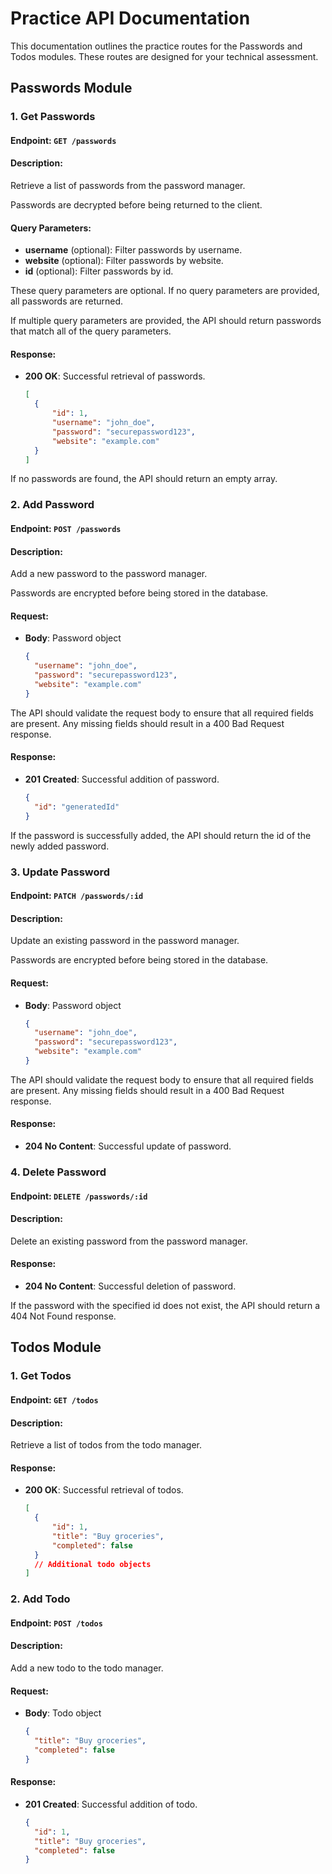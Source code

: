 # Practice API Documentation

This documentation outlines the practice routes for the Passwords and Todos modules. These routes are designed for your technical assessment.

## Passwords Module

### 1. Get Passwords

#### Endpoint: `GET /passwords`

#### Description:

Retrieve a list of passwords from the password manager.

Passwords are decrypted before being returned to the client.

#### Query Parameters:

- **username** (optional): Filter passwords by username.
- **website** (optional): Filter passwords by website.
- **id** (optional): Filter passwords by id.

These query parameters are optional. If no query parameters are provided, all passwords are returned.

If multiple query parameters are provided, the API should return passwords that match all of the query parameters.

#### Response:

- **200 OK**: Successful retrieval of passwords.
  ```json
  [
  	{
  		"id": 1,
  		"username": "john_doe",
  		"password": "securepassword123",
  		"website": "example.com"
  	}
  ]
  ```

If no passwords are found, the API should return an empty array.

### 2. Add Password

#### Endpoint: `POST /passwords`

#### Description:

Add a new password to the password manager.

Passwords are encrypted before being stored in the database.

#### Request:

- **Body**: Password object
  ```json
  {
  	"username": "john_doe",
  	"password": "securepassword123",
  	"website": "example.com"
  }
  ```

The API should validate the request body to ensure that all required fields are present. Any missing fields should result in a 400 Bad Request response.

#### Response:

- **201 Created**: Successful addition of password.
  ```json
  {
  	"id": "generatedId"
  }
  ```

If the password is successfully added, the API should return the id of the newly added password.

### 3. Update Password

#### Endpoint: `PATCH /passwords/:id`

#### Description:

Update an existing password in the password manager.

Passwords are encrypted before being stored in the database.

#### Request:

- **Body**: Password object
  ```json
  {
  	"username": "john_doe",
  	"password": "securepassword123",
  	"website": "example.com"
  }
  ```

The API should validate the request body to ensure that all required fields are present. Any missing fields should result in a 400 Bad Request response.

#### Response:

- **204 No Content**: Successful update of password.

### 4. Delete Password

#### Endpoint: `DELETE /passwords/:id`

#### Description:

Delete an existing password from the password manager.

#### Response:

- **204 No Content**: Successful deletion of password.

If the password with the specified id does not exist, the API should return a 404 Not Found response.

## Todos Module

### 1. Get Todos

#### Endpoint: `GET /todos`

#### Description:

Retrieve a list of todos from the todo manager.

#### Response:

- **200 OK**: Successful retrieval of todos.
  ```json
  [
  	{
  		"id": 1,
  		"title": "Buy groceries",
  		"completed": false
  	}
  	// Additional todo objects
  ]
  ```

### 2. Add Todo

#### Endpoint: `POST /todos`

#### Description:

Add a new todo to the todo manager.

#### Request:

- **Body**: Todo object
  ```json
  {
  	"title": "Buy groceries",
  	"completed": false
  }
  ```

#### Response:

- **201 Created**: Successful addition of todo.
  ```json
  {
  	"id": 1,
  	"title": "Buy groceries",
  	"completed": false
  }
  ```
